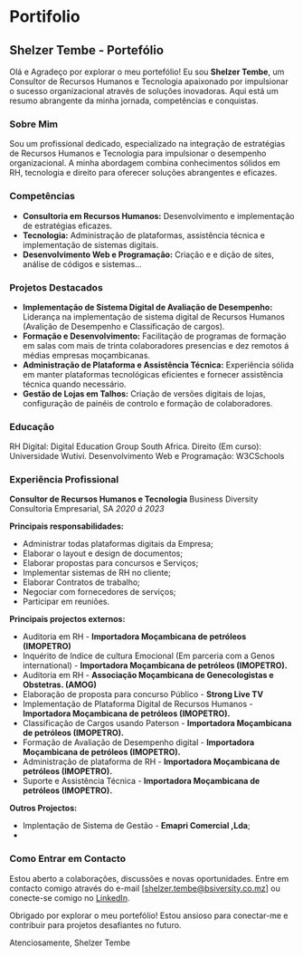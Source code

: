 # Portifolio

## Shelzer Tembe - Portefólio
Olá e Agradeço por explorar o meu portefólio! Eu sou **Shelzer Tembe**, um Consultor de Recursos Humanos e Tecnologia apaixonado por impulsionar o sucesso organizacional através de soluções inovadoras. Aqui está um resumo abrangente da minha jornada, competências e conquistas.

### Sobre Mim
Sou um profissional dedicado, especializado na integração de estratégias de Recursos Humanos e Tecnologia para impulsionar o desempenho organizacional. A minha abordagem combina conhecimentos sólidos em RH, tecnologia e direito para oferecer soluções abrangentes e eficazes.

### Competências
* __Consultoria em Recursos Humanos:__ Desenvolvimento e implementação de estratégias eficazes.
* __Tecnologia:__ Administração de plataformas, assistência técnica e implementação de sistemas digitais.
* __Desenvolvimento Web e Programação:__ Criação e e dição de sites, análise de códigos e sistemas...

### Projetos Destacados
* __Implementação de Sistema Digital de Avaliação de Desempenho:__ Liderança na implementação de sistema digital de Recursos Humanos (Avalição de Desempenho e Classificação de cargos).
* __Formação e Desenvolvimento:__ Facilitação de programas de formação em salas com mais de trinta colaboradores presencias e dez remotos á médias empresas moçambicanas.
* __Administração de Plataforma e Assistência Técnica:__ Experiência sólida em manter plataformas tecnológicas eficientes e fornecer assistência técnica quando necessário.
* __Gestão de Lojas em Talhos:__ Criação de versões digitais de lojas, configuração de painéis de controlo e formação de colaboradores.

### Educação
RH Digital: Digital Education Group South Africa.
Direito (Em curso): Universidade Wutivi.
Desenvolvimento Web e Programação: W3CSchools

### Experiência Profissional
**Consultor de Recursos Humanos e Tecnologia**
Business Diversity Consultoria Empresarial, SA
_2020 á 2023_

**Principais responsabilidades:**
* Administrar todas plataformas digitais da Empresa;
* Elaborar o layout e design de documentos; 
* Elaborar propostas para concursos e Serviços;
* Implementar sistemas de RH no cliente;
* Elaborar Contratos de trabalho;
* Negociar com fornecedores de serviços;
* Participar em reuniões.

**Principais projectos externos:**
* Auditoria em RH - **Importadora Moçambicana de petróleos (IMOPETRO)**
* Inquérito de Indice de cultura Emocional (Em parceria com a Genos international) - **Importadora Moçambicana de petróleos (IMOPETRO).**
* Auditoria em RH - **Associação Moçambicana de Genecologistas e Obstetras. (AMOG)**
* Elaboração de proposta para concurso Público - **Strong Live TV**
* Implementação de Plataforma Digital de Recursos Humanos - **Importadora Moçambicana de petróleos (IMOPETRO).**
* Classificação de Cargos usando Paterson - **Importadora Moçambicana de petróleos (IMOPETRO).**
* Formação de Avaliação de Desempenho digital - **Importadora Moçambicana de petróleos (IMOPETRO).**
* Administração de plataforma de RH - **Importadora Moçambicana de petróleos (IMOPETRO).**
* Suporte e Assistência Técnica - **Importadora Moçambicana de petróleos (IMOPETRO).**

**Outros Projectos:**
* Implentação de Sistema de Gestão - **Emapri Comercial ,Lda**;
*

### Como Entrar em Contacto
Estou aberto a colaborações, discussões e novas oportunidades. Entre em contacto comigo através do e-mail [shelzer.tembe@bsiversity.co.mz] ou conecte-se comigo no [LinkedIn](in/shelzer-tembe-0a6648215).

Obrigado por explorar o meu portefólio! Estou ansioso para conectar-me e contribuir para projetos desafiantes no futuro.

Atenciosamente,
Shelzer Tembe